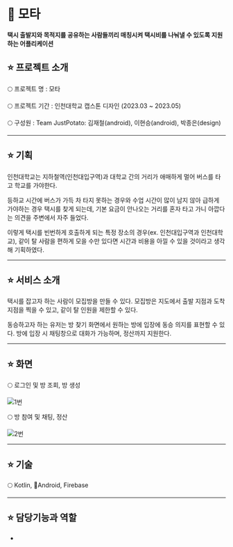 # 🚕 모타
**택시 출발지와 목적지를 공유하는 사람들끼리 매칭시켜 택시비를 나눠낼 수 있도록 지원하는 어플리케이션**

## ⭐ 프로젝트 소개

🌕 프로젝트 명 : 모타

🌕 프로젝트 기간 : 인천대학교 캡스톤 디자인 (2023.03 ~ 2023.05)

🌕 구성원 : Team JustPotato: 김재철(android), 이현승(android), 박종은(design)

---
## ⭐ 기획
인천대학교는 지하철역(인천대입구역)과 대학교 간의 거리가 애매하게 멀어 버스를 타고 학교를 가야한다.

등하교 시간에 버스가 가득 차 타지 못하는 경우와 수업 시간이 많이 남지 않아 급하게 가야하는 경우 택시를 찾게 되는데, 기본 요금이 안나오는 거리를 혼자 타고 가니 아깝다는 의견을 주변에서 자주 들었다.

이렇게 택시를 빈번하게 호출하게 되는 특정 장소의 경우(ex. 인천대입구역과 인천대학교), 같이 탈 사람을 편하게 모을 수만 있다면 시간과 비용을 아낄 수 있을 것이라고 생각해 기획하였다.

---
## ⭐ 서비스 소개
택시를 잡고자 하는 사람이 모집방을 만들 수 있다. 모집방은 지도에서 출발 지점과 도착 지점을 찍을 수 있고, 같이 탈 인원을 제한할 수 있다.

동승하고자 하는 유저는 방 찾기 화면에서 원하는 방에 입장에 동승 의지를 표현할 수 있다. 방에 입장 시 채팅창으로 대화가 가능하며, 정산까지 지원한다.

---
## ⭐ 화면

🌕 로그인 및 방 조회, 방 생성

![1번](https://github.com/user-attachments/assets/8ed5b903-4962-4fdf-90e1-6552c8396aa9)

🌕 방 참여 및 채팅, 정산

![2번](https://github.com/user-attachments/assets/1c3bd39e-2aa1-4c25-b1b1-1b12eab8a57e)

---
## ⭐ 기술
🌕 Kotlin, Android, Firebase

---
## ⭐  담당기능과 역할
- 



